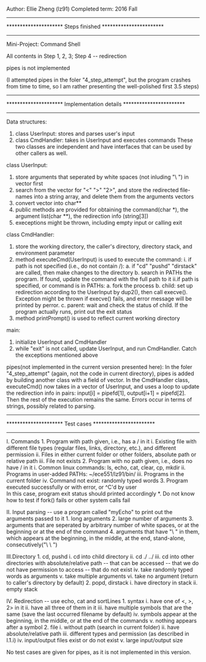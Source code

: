 Author: Ellie Zheng (lz91)
Completed term: 2016 Fall


*****************************************************************************
*********************          Steps finished         ***********************
*****************************************************************************
Mini-Project: Command Shell

All contents in Step 1, 2, 3; 
Step 4 -- redirection

pipes is not implemented

(I attempted pipes in the foler "4_step_attempt", but the program crashes from 
time to time, so I am rather presenting the well-polished first 3.5 steps)


*****************************************************************************
*********************      Implementation details     ***********************
*****************************************************************************
Data structures:
1. class UserInput:  stores and parses user's input
2. class CmdHandler: takes in UserInput and executes commands
These two classes are independent and have interfaces that can be used by 
other callers as well.

class UserInput: 
1. store arguments that seperated by white spaces (not inluding "\ ") in 
   vector<string> first
2. search from the vector for "<" ">" "2>", and store the redirected file-
   names into a string array, and delete them from the arguments vectors
3. convert vector<string> into char**
4. public methods are provided for obtaining the command(char *), the 
   argument list(char **), the redirection info (string[3])
5. execeptions might be thrown, including empty input or calling exit

class CmdHandler:
1. store the working directory, the caller's directory, directory stack, and
   environment parameter
2. method executeCmd(UserInput) is used to execute the command:
   i. if path is not specified (i.e., do not contain /):
      a. if "cd" "pushd" "dirstack" are called, then make changes to the
         directory
      b. search in PATHs the program. If found, update the command with the
         full path to it
   ii.if path is specified, or command is in PATHs:
      a. fork the process 
      b. child: set up redirection according to the UserInput by dup2(), 
         then call execve(). 
         Exception might be thrown if execve() fails, and error message will
         be printed by perror.
      c. parent: wait and check the status of child. If the program actually
         runs, print out the exit status
3. method printPrompt() is used to reflect current working directory

main:
1. initialize UserInput and CmdHandler
2. while "exit" is not called, update UserInput, and run CmdHandler.
   Catch the exceptions mentioned above

pipes(not implemented in the current version presented here):
In the foler "4_step_attempt" (again, not the code in current directory), 
pipes is added by building another class with a field of vector<UserInput>.
In the CmdHandler class, executeCmd() now takes in a vector of UserInput, and
uses a loop to update the redirection info in pairs: input[i] = pipefd[1], 
output[i+1] = pipefd[2]. Then the rest of the execution remains the same.
Errors occur in terms of strings, possibly related to parsing.


*****************************************************************************
*********************           Test cases            ***********************
*****************************************************************************
I.  Commands
    1. Program with path given, i.e., has a / in it
       i.   Existing file with different file types (regular files, links,
            directory, etc.), and different permission 
       ii.  Files in either current folder or other folders, absolute path
            or relative path
       iii. File not exists
    2. Program with no path given, i.e., does no have / in it
       i.   Common linux commands: ls, echo, cat, clear, cp, mkdir
       ii.  Programs in user-added PATHs: ~/ece551/lz91/bin/
       iii. Programs in the current folder
       iv.  Command not exist: randomly typed words
    3. Program executed successfully or with error, or ^C'd by user  
       In this case, program exit status should printed accordingly
    *. Do not know how to test if fork() fails or other system calls fail

II. Input parsing
    -- use a program called "myEcho" to print out the arguments passed to it
    1. long arguments
    2. large number of arguments
    3. arguments that are seperated by arbitrary number of white spaces,
       or at the beginning or at the end of the command
    4. arguments that have "\ " in them, which appears at the beginning, in
       the middle, at the end, stand-alone, consecutively("\ \ ")

III.Directory
    1. cd, pushd
       i.   cd into child directory
       ii.  cd ./ ../
       iii. cd into other directories with absolute/relative path
            -- that can be accessed
            -- that we do not have permission to access
            -- that do not exist
       iv.  take randomly typed words as arguments
       v.   take multiple arguments
       vi.  take no argument (return to caller's directory by default)
    2. popd, dirstack
       i.   have directory in stack
       ii.  empty stack

IV. Redirection
    -- use echo, cat and sortLines
    1. syntax
       i.   have one of <, >, 2> in it
       ii.  have all three of them in it
       iii. have multiple symbols that are the same (save the last occurred
            filename by default)
       iv.  symbols appear at the beginning, in the middle, or at the end of
            the commands
       v.   nothing appears after a symbol
    2. file
       i.   without path (search in current folder)
       ii.  have absolute/relative path
       iii. different types and permission (as described in I.1.i)
       iv.  input/output files exist or do not exist
       v.   large input/output size

No test cases are given for pipes, as it is not implemented in this version.



